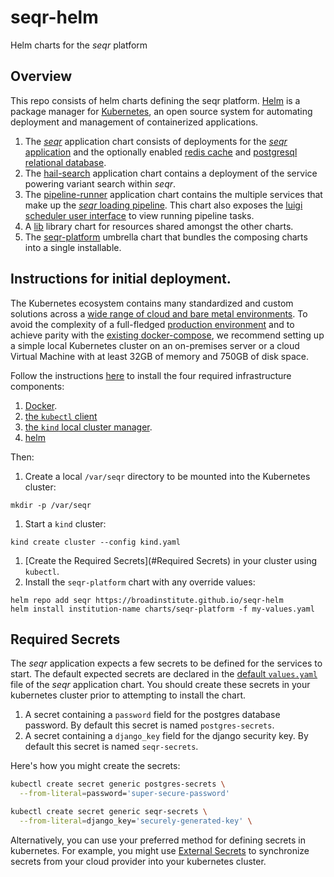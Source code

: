 # seqr-helm
Helm charts for the *seqr* platform

## Overview
This repo consists of helm charts defining the seqr platform.  [Helm](https://helm.sh) is a package manager for [Kubernetes](https://kubernetes.io), an open source system for automating deployment and management of containerized applications.  

1. The [*seqr*](charts/seqr) application chart consists of deployments for the [*seqr* application](https://github.com/broadinstitute/seqr) and the optionally enabled [redis cache](https://github.com/redis/redis) and [postgresql relational database](https://github.com/postgres/postgres).  
1. The [hail-search](charts/hail-search) application chart contains a deployment of the service powering variant search within *seqr*.
1. The [pipeline-runner](charts/pipeline-runner) application chart contains the multiple services that make up the [*seqr* loading pipeline](https://github.com/broadinstitute/seqr-loading-pipelines).  This chart also exposes the [luigi scheduler user interface](https://luigi.readthedocs.io/en/stable/central_scheduler.html) to view running pipeline tasks.
1. A [lib](charts/lib) library chart for resources shared
amongst the other charts.
1. The [seqr-platform](charts/seqr-platform) umbrella chart that bundles the composing charts into a single installable.

## Instructions for initial deployment.

The Kubernetes ecosystem contains many standardized and custom solutions across a [wide range of cloud and bare metal environments](https://kubernetes.io/docs/setup/production-environment/turnkey-solutions/).  To avoid the complexity of a full-fledged [production environment](https://kubernetes.io/docs/setup/production-environment/) and to achieve parity with the [existing docker-compose](https://github.com/broadinstitute/seqr/blob/master/docker-compose.yml), we recommend setting up a simple local Kubernetes cluster on an on-premises server or a cloud Virtual Machine with at least 32GB of memory and 750GB of disk space.  

Follow the instructions [here](https://kubernetes.io/docs/tasks/tools/) to install the four required infrastructure components:
1. [Docker](https://www.docker.com).
1. [the `kubectl` client](https://kubernetes.io/docs/tasks/tools/#kubectl)
1. [the `kind` local cluster manager](https://kubernetes.io/docs/tasks/tools/#kind).
1. [helm](https://helm.sh/docs/intro/install/)


Then:
1. Create a local `/var/seqr` directory to be mounted into the Kubernetes cluster:
```
mkdir -p /var/seqr
```
1. Start a `kind` cluster:
```
kind create cluster --config kind.yaml
```
1. [Create the Required Secrets](#Required Secrets) in your cluster using `kubectl`.
1.  Install the `seqr-platform` chart with any override values:
```
helm repo add seqr https://broadinstitute.github.io/seqr-helm
helm install institution-name charts/seqr-platform -f my-values.yaml
```

## Required Secrets

The *seqr* application expects a few secrets to be defined for the services to start.  The default expected secrets are declared in the [default `values.yaml`](charts/seqr/values.yaml) file of the *seqr* application chart.  You should create these secrets in your kubernetes cluster prior to attempting to install the chart.

1. A secret containing a `password` field for the postgres database password.  By default this secret is named `postgres-secrets`.
1. A secret containing a `django_key` field for the django security key.  By default this secret is named `seqr-secrets`.

Here's how you might create the secrets:

```bash
kubectl create secret generic postgres-secrets \
  --from-literal=password='super-secure-password'

kubectl create secret generic seqr-secrets \
  --from-literal=django_key='securely-generated-key' \
```

Alternatively, you can use your preferred method for defining secrets in kubernetes. For example, you might use [External Secrets](https://external-secrets.io/) to synchronize secrets from your cloud provider into your kubernetes cluster.
